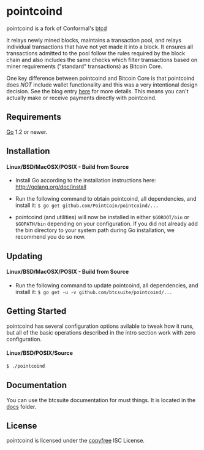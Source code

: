pointcoind
====

pointcoind is a fork of Conformal's [btcd](https://github.com/btcsuite/btcd)

It relays newly mined blocks, maintains a transaction pool, and relays
individual transactions that have not yet made it into a block.  It ensures all
transactions admitted to the pool follow the rules required by the block chain
and also includes the same checks which filter transactions based on
miner requirements ("standard" transactions) as Bitcoin Core.

One key difference between pointcoind and Bitcoin Core is that pointcoind does *NOT* include
wallet functionality and this was a very intentional design decision.  See the
blog entry [here](https://blog.conformal.com/pointcoind-not-your-moms-bitcoin-daemon)
for more details.  This means you can't actually make or receive payments
directly with pointcoind. 

## Requirements

[Go](http://golang.org) 1.2 or newer.

## Installation

#### Linux/BSD/MacOSX/POSIX - Build from Source

- Install Go according to the installation instructions here:
  http://golang.org/doc/install

- Run the following command to obtain pointcoind, all dependencies, and install it:
  ```$ go get github.com/PointCoin/pointcoind/...```

- pointcoind (and utilities) will now be installed in either ```$GOROOT/bin``` or
  ```$GOPATH/bin``` depending on your configuration.  If you did not already
  add the bin directory to your system path during Go installation, we
  recommend you do so now.

## Updating

#### Linux/BSD/MacOSX/POSIX - Build from Source

- Run the following command to update pointcoind, all dependencies, and install it:
  ```$ go get -u -v github.com/btcsuite/pointcoind/...```

## Getting Started

pointcoind has several configuration options avilable to tweak how it runs, but all
of the basic operations described in the intro section work with zero
configuration.

#### Linux/BSD/POSIX/Source

```bash
$ ./pointcoind
````

## Documentation

You can use the btcsuite documentation for must things.  It is located in the [docs](https://github.com/btcsuite/pointcoind/tree/master/docs) folder.

## License

pointcoind is licensed under the [copyfree](http://copyfree.org) ISC License.
